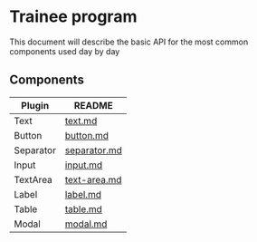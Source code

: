 # Trainee program

This document will describe the basic API for the
most common components used day by day

## Components

| Plugin    | README                              |
| --------- | ----------------------------------- |
| Text      | [text.md](./docs/text.md)           |
| Button    | [button.md](./docs/button.md)       |
| Separator | [separator.md](./docs/separator.md) |
| Input     | [input.md](./docs/input.md)         |
| TextArea  | [text-area.md](./docs/text-area.md) |
| Label     | [label.md](./docs/label.md)         |
| Table     | [table.md](./docs/table.md)         |
| Modal     | [modal.md](./docs/modal.md)         |
